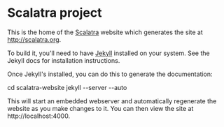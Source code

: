 # Scalatra project

This is the home of the [Scalatra](http://github.com/scalatra/scalatra/)
website which generates the site at http://scalatra.org.

To build it, you'll need to have [Jekyll](https://github.com/mojombo/jekyll)
installed on your system.  See the Jekyll docs for installation instructions.

Once Jekyll's installed, you can do this to generate the documentation:

 cd scalatra-website
 jekyll --server --auto

This will start an embedded webserver and automatically regenerate the website
as you make changes to it. You can then view the site at http://localhost:4000.
